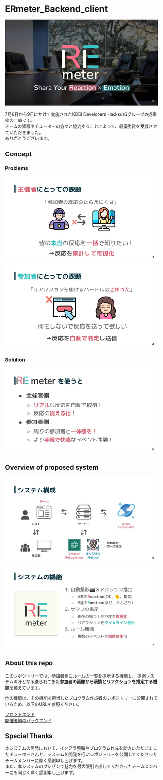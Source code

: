 # ERmeter_Backend_client

![イメージ画像](/img/top_image.jpg) 

7月8日から9日にかけて実施されたKDDI Developers HacksのGグループの成果物の一部です。  
チームの皆様やチューターの方々と協力することによって、最優秀賞を受賞させていただきました。  
ありがとうございます。  

## Concept
### Problems
![開催者の課題点](/img/problem1.jpg) 
![参加者の課題点](/img/problem2.jpg) 

### Solution
![解決策](/img/solution.jpg) 

## Overview of proposed system
![システム全体像](/img/proposed_system.jpg) 
![システムの機能](/img/function.jpg) 

## About this repo

このレポジトリーでは、参加者側にルームの一覧を提示する機能と、
提案システムの肝となる送られてきた**参加者の画像から表情とリアクションを推定する機能**を備えています。  
  
他の機能は、その機能を担当したプログラム作成者のレポジトリーに公開されているため、以下のURLを参照ください。  

[フロントエンド](https://github.com/Melonps/REmetor-Frontend)  
[開催者側のバックエンド](https://github.com/Panda17TK/REmetor-Backend-Host-pub)

## Special Thanks

本システムの開発において、インフラ整備やプログラム作成を助力いただきましたチューターさんと、システムを開発を行いレポジトリーを公開してくださったチームメンバーに厚く感謝申し上げます。  
また、本システムのプレゼンで魅力を最大限引き出してくださったチームメンバーにも同じく厚く感謝申し上げます。  
